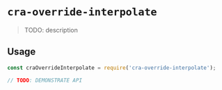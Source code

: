 # `cra-override-interpolate`

> TODO: description

## Usage

```javascript
const craOverrideInterpolate = require('cra-override-interpolate');

// TODO: DEMONSTRATE API
```
